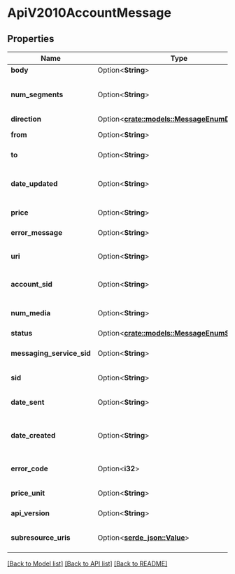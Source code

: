 # ApiV2010AccountMessage

## Properties

Name | Type | Description | Notes
------------ | ------------- | ------------- | -------------
**body** | Option<**String**> | The message text | [optional]
**num_segments** | Option<**String**> | The number of messages used to deliver the message body | [optional]
**direction** | Option<[**crate::models::MessageEnumDirection**](message_enum_direction.md)> |  | [optional]
**from** | Option<**String**> | The phone number that initiated the message | [optional]
**to** | Option<**String**> | The phone number that received the message | [optional]
**date_updated** | Option<**String**> | The RFC 2822 date and time in GMT that the resource was last updated | [optional]
**price** | Option<**String**> | The amount billed for the message | [optional]
**error_message** | Option<**String**> | The description of the error_code | [optional]
**uri** | Option<**String**> | The URI of the resource, relative to `https://api.twilio.com` | [optional]
**account_sid** | Option<**String**> | The SID of the Account that created the resource | [optional]
**num_media** | Option<**String**> | The number of media files associated with the message | [optional]
**status** | Option<[**crate::models::MessageEnumStatus**](message_enum_status.md)> |  | [optional]
**messaging_service_sid** | Option<**String**> | The SID of the Messaging Service used with the message. | [optional]
**sid** | Option<**String**> | The unique string that identifies the resource | [optional]
**date_sent** | Option<**String**> | The RFC 2822 date and time in GMT when the message was sent | [optional]
**date_created** | Option<**String**> | The RFC 2822 date and time in GMT that the resource was created | [optional]
**error_code** | Option<**i32**> | The error code associated with the message | [optional]
**price_unit** | Option<**String**> | The currency in which price is measured | [optional]
**api_version** | Option<**String**> | The API version used to process the message | [optional]
**subresource_uris** | Option<[**serde_json::Value**](.md)> | A list of related resources identified by their relative URIs | [optional]

[[Back to Model list]](../README.md#documentation-for-models) [[Back to API list]](../README.md#documentation-for-api-endpoints) [[Back to README]](../README.md)


